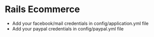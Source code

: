 # Rails Ecommerce
* Add your facebook/mail credentials in config/application.yml file
* Add your paypal credentials in config/paypal.yml file
